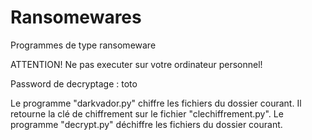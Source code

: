 # Ransomewares
Programmes de type ransomeware

ATTENTION! Ne pas executer sur votre ordinateur personnel!

Password de decryptage : toto

Le programme "darkvador.py" chiffre les fichiers du dossier courant. Il retourne la clé de chiffrement sur le fichier "clechiffrement.py".
Le programme "decrypt.py" déchiffre les fichiers du dossier courant.
